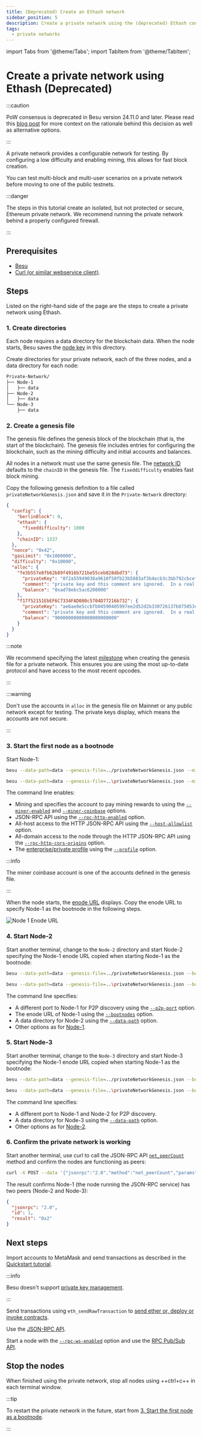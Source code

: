 ```yaml
---
title: (Deprecated) Create an Ethash network
sidebar_position: 5
description: Create a private network using the (deprecated) Ethash consensus protocol.
tags:
  - private networks
---
```


import Tabs from '@theme/Tabs';
import TabItem from '@theme/TabItem';

# Create a private network using Ethash (Deprecated)

:::caution

PoW consensus is deprecated in Besu version 24.11.0 and later. Please read this [blog post](https://www.lfdecentralizedtrust.org/blog/sunsetting-tessera-and-simplifying-hyperledger-besu) for more context on the rationale behind this decision as well as alternative options.

:::

A private network provides a configurable network for testing. By configuring a low difficulty and enabling mining, this allows for fast block creation.

You can test multi-block and multi-user scenarios on a private network before moving to one of the public testnets.

:::danger

The steps in this tutorial create an isolated, but not protected or secure, Ethereum private network. We recommend running the private network behind a properly configured firewall.

:::

## Prerequisites

- [Besu](../get-started/install/binary-distribution.md)
- [Curl (or similar webservice client)](https://curl.haxx.se/download.html).

## Steps

Listed on the right-hand side of the page are the steps to create a private network using Ethash.

### 1. Create directories

Each node requires a data directory for the blockchain data. When the node starts, Besu saves the [node key](../../public-networks/concepts/node-keys.md) in this directory.

Create directories for your private network, each of the three nodes, and a data directory for each node:

```bash
Private-Network/
├── Node-1
│   ├── data
├── Node-2
│   ├── data
└── Node-3
    ├── data
```

### 2. Create a genesis file

The genesis file defines the genesis block of the blockchain (that is, the start of the blockchain). The genesis file includes entries for configuring the blockchain, such as the mining difficulty and initial accounts and balances.

All nodes in a network must use the same genesis file. The [network ID](../../public-networks/concepts/network-and-chain-id.md) defaults to the `chainID` in the genesis file. The `fixeddifficulty` enables fast block mining.

Copy the following genesis definition to a file called `privateNetworkGenesis.json` and save it in the `Private-Network` directory:

```json
{
  "config": {
    "berlinBlock": 0,
    "ethash": {
      "fixeddifficulty": 1000
    },
    "chainID": 1337
  },
  "nonce": "0x42",
  "gasLimit": "0x1000000",
  "difficulty": "0x10000",
  "alloc": {
    "fe3b557e8fb62b89f4916b721be55ceb828dbd73": {
      "privateKey": "8f2a55949038a9610f50fb23b5883af3b4ecb3c3bb792cbcefbd1542c692be63",
      "comment": "private key and this comment are ignored.  In a real chain, the private key should NOT be stored",
      "balance": "0xad78ebc5ac6200000"
    },
    "f17f52151EbEF6C7334FAD080c5704D77216b732": {
      "privateKey": "ae6ae8e5ccbfb04590405997ee2d52d2b330726137b875053c36d94e974d162f",
      "comment": "private key and this comment are ignored.  In a real chain, the private key should NOT be stored",
      "balance": "90000000000000000000000"
    }
  }
}
```

:::note

We recommend specifying the latest [milestone](../../public-networks/reference/genesis-items.md#milestone-blocks) when creating the genesis file for a private network. This ensures you are using the most up-to-date protocol and have access to the most recent opcodes.

:::

:::warning

Don't use the accounts in `alloc` in the genesis file on Mainnet or any public network except for testing. The private keys display, which means the accounts are not secure.

:::

### 3. Start the first node as a bootnode

Start Node-1:

<Tabs>

<TabItem value="MacOS" label="MacOS" default>

```bash
besu --data-path=data --genesis-file=../privateNetworkGenesis.json --miner-enabled --miner-coinbase fe3b557e8fb62b89f4916b721be55ceb828dbd73 --rpc-http-enabled --host-allowlist="*" --rpc-http-cors-origins="all" --profile=ENTERPRISE
```

</TabItem>

<TabItem value="Windows" label="Windows">

```bash
besu --data-path=data --genesis-file=..\privateNetworkGenesis.json --miner-enabled --miner-coinbase fe3b557e8fb62b89f4916b721be55ceb828dbd73 --rpc-http-enabled --host-allowlist="*" --rpc-http-cors-origins="all" --profile=ENTERPRISE
```

</TabItem>

</Tabs>

The command line enables:

- Mining and specifies the account to pay mining rewards to using the [`--miner-enabled`](../../public-networks/reference/cli/options.md#miner-enabled) and [`--miner-coinbase`](../../public-networks/reference/cli/options.md#miner-coinbase) options.
- JSON-RPC API using the [`--rpc-http-enabled`](../../public-networks/reference/cli/options.md#rpc-http-enabled) option.
- All-host access to the HTTP JSON-RPC API using the [`--host-allowlist`](../../public-networks/reference/cli/options.md#host-allowlist) option.
- All-domain access to the node through the HTTP JSON-RPC API using the [`--rpc-http-cors-origins`](../../public-networks/reference/cli/options.md#rpc-http-cors-origins) option.
- The [enterprise/private profile](../../public-networks/how-to/configure-besu/profile.md#enterpriseprivate-profile)
  using the [`--profile`](../../public-networks/reference/cli/options.md#profile) option.

:::info

The miner coinbase account is one of the accounts defined in the genesis file.

:::

When the node starts, the [enode URL](../../public-networks/concepts/node-keys.md#enode-url) displays. Copy the enode URL to specify Node-1 as the bootnode in the following steps.

![Node 1 Enode URL](../../assets/images/EnodeStartup.png)

### 4. Start Node-2

Start another terminal, change to the `Node-2` directory and start Node-2 specifying the Node-1 enode URL copied when starting Node-1 as the bootnode:

<Tabs>

<TabItem value="MacOS" label="MacOS" default>

```bash
besu --data-path=data --genesis-file=../privateNetworkGenesis.json --bootnodes=<Node-1 Enode URL> --p2p-port=30304 --profile=ENTERPRISE
```

</TabItem>

<TabItem value="Windows" label="Windows">

```bash
besu --data-path=data --genesis-file=..\privateNetworkGenesis.json --bootnodes=<Node-1 Enode URL> --p2p-port=30304 --profile=ENTERPRISE
```

</TabItem>

</Tabs>

The command line specifies:

- A different port to Node-1 for P2P discovery using the [`--p2p-port`](../../public-networks/reference/cli/options.md#p2p-port) option.
- The enode URL of Node-1 using the [`--bootnodes`](../../public-networks/reference/cli/options.md#bootnodes) option.
- A data directory for Node-2 using the [`--data-path`](../../public-networks/reference/cli/options.md#data-path) option.
- Other options as for [Node-1](#3-start-the-first-node-as-a-bootnode).

### 5. Start Node-3

Start another terminal, change to the `Node-3` directory and start Node-3 specifying the Node-1 enode URL copied when starting Node-1 as the bootnode:

<Tabs>

<TabItem value="MacOS" label="MacOS" default>

```bash
besu --data-path=data --genesis-file=../privateNetworkGenesis.json --bootnodes=<Node-1 Enode URL> --p2p-port=30305 --profile=ENTERPRISE
```

</TabItem>

<TabItem value="Windows" label="Windows">

```bash
besu --data-path=data --genesis-file=..\privateNetworkGenesis.json --bootnodes=<Node-1 Enode URL> --p2p-port=30305 --profile=ENTERPRISE
```

</TabItem>

</Tabs>

The command line specifies:

- A different port to Node-1 and Node-2 for P2P discovery.
- A data directory for Node-3 using the [`--data-path`](../../public-networks/reference/cli/options.md#data-path) option.
- Other options as for [Node-2](#4-start-node-2).

### 6. Confirm the private network is working

Start another terminal, use curl to call the JSON-RPC API [`net_peerCount`](../../public-networks/reference/api/index.md#net_peercount) method and confirm the nodes are functioning as peers:

```bash
curl -X POST --data '{"jsonrpc":"2.0","method":"net_peerCount","params":[],"id":1}' localhost:8545/ -H "Content-Type: application/json"
```

The result confirms Node-1 (the node running the JSON-RPC service) has two peers (Node-2 and Node-3):

```json
{
  "jsonrpc": "2.0",
  "id": 1,
  "result": "0x2"
}
```

## Next steps

Import accounts to MetaMask and send transactions as described in the [Quickstart tutorial](quickstart.md#create-a-transaction-using-metamask).

:::info

Besu doesn't support [private key management](../../public-networks/how-to/send-transactions.md).

:::

Send transactions using `eth_sendRawTransaction` to [send ether or, deploy or invoke contracts](../how-to/send-transactions/index.md).

Use the [JSON-RPC API](../../public-networks/how-to/use-besu-api/json-rpc.md).

Start a node with the [`--rpc-ws-enabled`](../../public-networks/reference/cli/options.md#rpc-ws-enabled) option and use the [RPC Pub/Sub API](../../public-networks/how-to/use-besu-api/rpc-pubsub.md).

## Stop the nodes

When finished using the private network, stop all nodes using ++ctrl+c++ in each terminal window.

:::tip

To restart the private network in the future, start from [3. Start the first node as a bootnode](#3-start-the-first-node-as-a-bootnode).

:::
